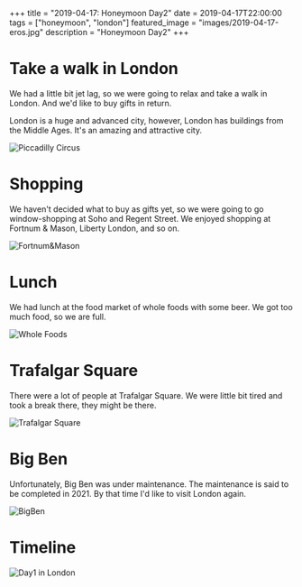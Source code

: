 +++
title =  "2019-04-17: Honeymoon Day2"
date = 2019-04-17T22:00:00
tags = ["honeymoon", "london"]
featured_image = "images/2019-04-17-eros.jpg"
description = "Honeymoon Day2"
+++

# Take a walk in London

We had a little bit jet lag, so
we were going to relax and take a walk in London.
And we'd like to buy gifts in return.

London is a huge and advanced city, however,
London has buildings from the Middle Ages.
It's an amazing and attractive city.

![Piccadilly Circus](../images/2019-04-17-piccadilly-circus-mod.jpg)

<!--
少し時差ボケもあるので、
今日はのんびりとロンドンを散歩して、
結婚お祝いのお返しを買うことにします。

ロンドンはとても近代的な大都市ですが、
中世風の建物が混じっていて、とても不思議で魅力的な都市です。
とても人が多かったです。
-->

# Shopping

We haven't decided what to buy as gifts yet,
so we were going to go window-shopping at Soho and Regent Street.
We enjoyed shopping at Fortnum & Mason, Liberty London, and so on.

![Fortnum&Mason](../images/2019-04-17-fortnum-mason-mod.jpg)

<!--
お返しとして何を買うか迷ったので、
とりあえずいろいろ売っているLibertyでショッピングすることにしました。
-->

# Lunch

We had lunch at the food market of whole foods with some beer.
We got too much food, so we are full.

![Whole Foods](../images/2019-04-17-whole-foods.jpg)

<!--
Lunch は Whole foods の Food Market で。
ビールを飲みながら昼食を食べました。
-->

# Trafalgar Square

There were a lot of people at Trafalgar Square.
We were little bit tired and took a break there,
they might be there.

<!--
Trafalgar Square はとても沢山の人がいました。
-->
![Trafalgar Square](../images/2019-04-17-trafalgar.jpg)

# Big Ben
Unfortunately, Big Ben was under maintenance.
The maintenance is said to be completed in 2021.
By that time I'd like to visit London again.

<!--
残念ながらロンドン時計は工事中でした。
工事が完了するのは2021年らしいです。
そのころにまたロンドンを訪れたいです。
-->
![BigBen](../images/2019-04-17-BigBen-mod.jpg)


# Timeline

![Day1 in London](../images/2019-04-17-timeline.png)

